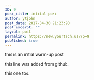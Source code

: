 ```yaml
---
ID: 9
post_title: initial post
author: ytjohn
post_date: 2017-04-30 21:23:20
post_excerpt: ""
layout: post
permalink: https://new.yourtech.us/?p=9
published: true
---
```

this is an initial warm-up post

this line was added from github.

this one too.
